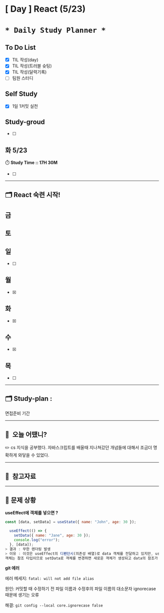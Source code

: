 # [ Day ] React (5/23)

# `* Daily Study Planner *`

## To Do List

- [x]  TIL 작성(day)
- [x]  TIL 작성(트러블 슛팅)
- [x]  TIL 작성(달력기록)
- [ ]  팀원 스터디

## Self Study

- [x]  1일 1커밋 실천

## **Study-groud**

- [ ]  

## 화 5/23

⏱️ **Study Time ::  17H 30M**

- [ ]  

---

## 🗂️ React 숙련 시작!

## 금

## 토

## 일

- [ ]  

## 월

- [x]  

## 화

- [x]  

## 수

- [x]  

## 목

- [ ]  

---

## 🗂️ **Study-plan**  :

면접준비 기간

---

## 🙂  오늘 어땠니?

<aside>
✏️ cs 지식을 공부했다. 자바스크립트를 배울때 지나쳐갔던 개념들에 대해서 조금더 명확하게 와닿을 수 있었다.

</aside>

---

## 🧳  참고자료

---

## 🤔 문제 상황

**useEffect에 객체를 넣으면 ?**

```jsx
const [data, setData] = useState({ name: "John", age: 30 });

  useEffect(() => {
    setData({ name: "Jane", age: 30 });
    console.log("error");
  }, [data]);
> 결과 : 무한 렌더링 발생
> 이유 : 이것은 useEffect의 디펜던시(의존성 배열)로 data 객체를 전달하고 있지만, useEffect 내부에서 setData를 통해 data 객체를 변경하고 있기 때문
객체는 참조 타입이므로 setData로 객체를 변경하면 새로운 객체가 생성되고 data의 참조가 업데이트 됨 . 디펜던시에 값을 비워주면 렌더링이 최초 한번만 됨.
```

**git 에러**

에러 메세지: `fatal: will not add file alias`

원인: 커밋할 때 수정하기 전 파일 이름과 수정후의 파일 이름의 대소문자 ignorecase때문에 생기는 오류

해결: `git config --local core.ignorecase false`